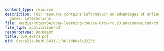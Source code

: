 ```yaml
---
content_type: resource
description: This resource contains information on advantages of online games, online
  games, interactions.
file: /media/https%3A/open-learning-course-data-rc.s3.amazonaws.com/cms-610-media-industries-and-systems-spring-2006/9aaca22abe2654311f361bb8e5b9223d_l09_extra.pdf
file_type: application/pdf
resourcetype: Document
title: l09_extra.pdf
uid: 9aaca22a-be26-5431-1f36-1bb8e5b9223d
---
```


